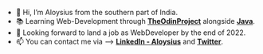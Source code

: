 - :wave: Hi, I’m Aloysius from the southern part of India.
- :books: Learning Web-Development through [**TheOdinProject**](https://www.theodinproject.com/) alongside [**Java**](https://www.udemy.com/course/java-the-complete-java-developer-course/).
- :briefcase: Looking forward to land a job as WebDeveloper by the end of 2022.
- :mailbox: You can contact me via --> [**LinkedIn - Aloysius**](www.linkedin.com/in/aloysius-vidhun-mon) and [**Twitter**](https://twitter.com/aloysius_05).

<!---
Trojan0101/Trojan0101 is a ✨ special ✨ repository because its `README.md` (this file) appears on your GitHub profile.
You can click the Preview link to take a look at your changes.
--->

